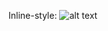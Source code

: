 Inline-style: 
![alt text](https://github.com/marcusshep/dollars/raw/master/iterations/first_iteration__top_small_width.png "Logo Title Text 1")
